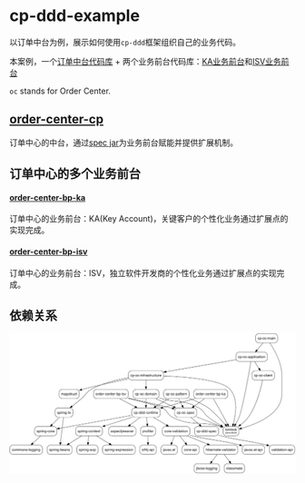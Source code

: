 # cp-ddd-example
以订单中台为例，展示如何使用`cp-ddd`框架组织自己的业务代码。

本案例，一个[订单中台代码库](order-center-cp) + 两个业务前台代码库：[KA业务前台](order-center-bp-ka)和[ISV业务前台](order-center-bp-isv)

`oc` stands for Order Center.

## [order-center-cp](order-center-cp)

订单中心的中台，通过[spec jar](order-center-cp/cp-oc-spec)为业务前台赋能并提供扩展机制。

## 订单中心的多个业务前台

#### [order-center-bp-ka](order-center-bp-ka)

订单中心的业务前台：KA(Key Account)，关键客户的个性化业务通过扩展点的实现完成。

#### [order-center-bp-isv](order-center-bp-isv)

订单中心的业务前台：ISV，独立软件开发商的个性化业务通过扩展点的实现完成。

## 依赖关系

![](/doc/assets/img/ddd-depgraph.png)
